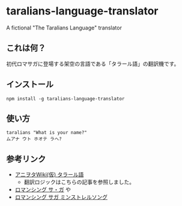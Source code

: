 # taralians-language-translator

A fictional "The Taralians Language" translator


## これは何？

初代ロマサガに登場する架空の言語である「タラール語」の翻訳機です。


## インストール

```
npm install -g taralians-language-translator
```


## 使い方

```
taralians "What is your name?"
ムアナ ウト ホオテ ラヘ?
```


## 参考リンク

- [アニヲタWiki(仮) タラール語](https://www49.atwiki.jp/aniwotawiki/pages/35560.html)
  - 翻訳ロジックはこちらの記事を参照しました。
- [ロマンシング サ・ガ](https://ja.wikipedia.org/wiki/%E3%83%AD%E3%83%9E%E3%83%B3%E3%82%B7%E3%83%B3%E3%82%B0_%E3%82%B5%E3%83%BB%E3%82%AC) や
- [ロマンシング サガ ミンストレルソング](https://ja.wikipedia.org/wiki/%E3%83%AD%E3%83%9E%E3%83%B3%E3%82%B7%E3%83%B3%E3%82%B0_%E3%82%B5%E3%82%AC_-%E3%83%9F%E3%83%B3%E3%82%B9%E3%83%88%E3%83%AC%E3%83%AB%E3%82%BD%E3%83%B3%E3%82%B0-)
